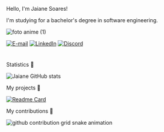Hello, I'm Jaiane Soares! 

I'm studying for a bachelor's degree in software engineering.

![foto anime  (1)](https://github.com/user-attachments/assets/13e58230-b47e-4b8b-b48b-2098457629e8)


[![E-mail](https://img.shields.io/badge/-Email-000?style=for-the-badge&logo=microsoft-outlook&logoColor=FF00F6&color:FFF)](mailto:jaianesoares700@gmail.com)
[![LinkedIn](https://img.shields.io/badge/-LinkedIn-000?style=for-the-badge&logo=linkedin&logoColor=FF00F6&color:FFF)](https://www.linkedin.com/in/jaiane-de-barros-soares-5897802b5/)
[![Discord](https://img.shields.io/badge/Discord-%235865F2.svg?style=for-the-badge&logo=discord&logoColor=FF00F6&color:FFF)](https://discord.com/channels/@me)
#

Statistics 🎯

![Jaiane GitHub stats](https://github-readme-stats.vercel.app/api?username=JaiDev-bot&_icons=true&theme=catppuccin_mocha)


My projects 🎯

[![Readme Card](https://github-readme-stats.vercel.app/api/pin/?username=JaiDev-bot&repo=EmbaralhadorDePalavrasLIVRO&theme=catppuccin_mocha)](https://github.com/JaiDev-bot/EmbaralhadorDePalavrasLIVRO)


My contributions 🎯

<picture align="center">
  <source media="(prefers-color-scheme: dark)" srcset="https://raw.githubusercontent.com/JaiDev-bot/JaiDev-bot/output/github-contribution-grid-snake-dark.svg">
  <source media="(prefers-color-scheme: light)" srcset="https://raw.githubusercontent.com/JaiDev-bot/JaiDev-bot/output/github-contribution-grid-snake-dark.svg">
  <img align="center" alt="github contribution grid snake animation" src="https://raw.githubusercontent.com/JaiDev-bot/JaiDev-bot/output/github-contribution-grid-snake.svg">
</picture>

